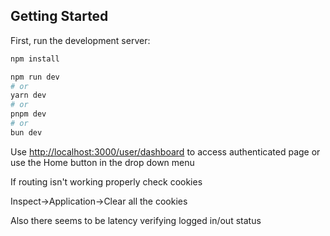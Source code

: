 ## Getting Started

First, run the development server:

```bash
npm install

npm run dev
# or
yarn dev
# or
pnpm dev
# or
bun dev
```

Use [http://localhost:3000/user/dashboard](http://localhost:3000/user/dashboard) to access authenticated page or use the Home button in the drop down menu

If routing isn't working properly check cookies

Inspect->Application->Clear all the cookies

Also there seems to be latency verifying logged in/out status
